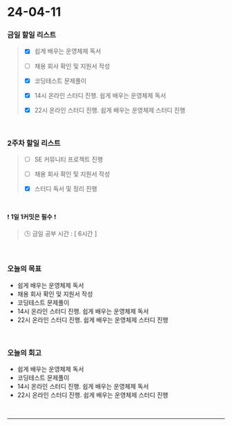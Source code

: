 # 24-04-11
### 금일 할일 리스트
> - [x]  쉽게 배우는 운영체제 독서
>
> - [ ]  채용 회사 확인 및 지원서 작성
>
> - [x]  코딩테스트 문제풀이
>
> - [x]  14시 온라인 스터디 진행. 쉽게 배우는 운영체제 독서
>
> - [x]  22시 온라인 스터디 진행. 쉽게 배우는 운영체제 스터디 진행

<br/>

### 2주차 할일 리스트  
> - [ ]  SE 커뮤니티 프로젝트 진행
>
> - [ ]  채용 회사 확인 및 지원서 작성
>
> - [x]  스터디 독서 및 정리 진행

<br/>

❗ **1일 1커밋은 필수** ❗
> 🕒 금일 공부 시간 : [ 6시간 ]

<br/>

### 오늘의 목표
- 쉽게 배우는 운영체제 독서
- 채용 회사 확인 및 지원서 작성
- 코딩테스트 문제풀이
- 14시 온라인 스터디 진행. 쉽게 배우는 운영체제 독서
- 22시 온라인 스터디 진행. 쉽게 배우는 운영체제 스터디 진행

<br>

### 오늘의 회고
- 쉽게 배우는 운영체제 독서
- 코딩테스트 문제풀이
- 14시 온라인 스터디 진행. 쉽게 배우는 운영체제 독서
- 22시 온라인 스터디 진행. 쉽게 배우는 운영체제 스터디 진행


<br/>

------------  
